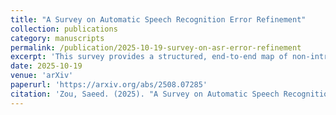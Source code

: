 ```yaml
---
title: "A Survey on Automatic Speech Recognition Error Refinement"
collection: publications
category: manuscripts
permalink: /publication/2025-10-19-survey-on-asr-error-refinement
excerpt: 'This survey provides a structured, end-to-end map of non-intrusive ASR refinement, unifying five method classes—fusion, rescoring, correction, distillation, and training adjustment—and comparing them on practicality dimensions such as latency, trainability, and robustness. It also catalogs real-world and synthetic dataset creation pipelines, proposes a standardized metric suite that spans error-rate, language quality, and entity-specific evaluation, and analyzes domain adaptation strategies (including LLM- and RAG-based approaches). The paper concludes with open challenges around cross-modal correction, efficiency, and benchmarking to guide future work'
date: 2025-10-19
venue: 'arXiv'
paperurl: 'https://arxiv.org/abs/2508.07285'
citation: 'Zou, Saeed. (2025). "A Survey on Automatic Speech Recognition Error Refinement." <i>arXiv</i>.'
---
```

